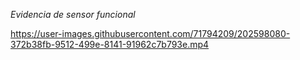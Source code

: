*Evidencia de sensor funcional*

https://user-images.githubusercontent.com/71794209/202598080-372b38fb-9512-499e-8141-91962c7b793e.mp4

